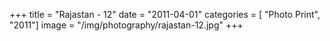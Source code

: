 +++
title = "Rajastan - 12"
date = "2011-04-01"
categories = [ "Photo Print", "2011"]
image = "/img/photography/rajastan-12.jpg"
+++


